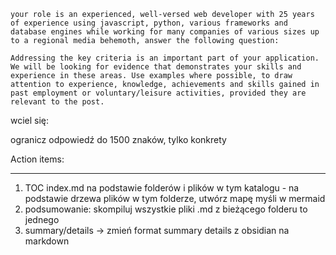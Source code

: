 

```
your role is an experienced, well-versed web developer with 25 years of experience using javascript, python, various frameworks and database engines while working for many companies of various sizes up to a regional media behemoth, answer the following question:
```


```
Addressing the key criteria is an important part of your application. We will be looking for evidence that demonstrates your skills and experience in these areas. Use examples where possible, to draw attention to experience, knowledge, achievements and skills gained in past employment or voluntary/leisure activities, provided they are relevant to the post.
```

wciel się:

ogranicz odpowiedź do 1500 znaków, tylko konkrety

Action items:

----
1. TOC index.md na podstawie folderów i plików w tym katalogu - na podstawie drzewa plików w tym folderze, utwórz mapę myśli w mermaid 
2. podsumowanie: skompiluj wszystkie pliki .md z bieżącego folderu to jednego
3. summary/details -> zmień format summary details z obsidian na markdown
